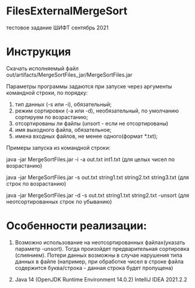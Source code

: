 # FilesExternalMergeSort
тестовое задание ШИФТ сентябрь 2021


# Инструкция
Скачать исполняемый файл
out/artifacts/MergeSortFiles_jar/MergeSortFiles.jar

Параметры программы задаются при запуске через аргументы командной строки, по порядку:
1. тип данных (-s или -i), обязательный;
2. режим сортировки (-a или -d), необязательный, по умолчанию сортируем по возрастанию;
3. отсортированы ли файлы (unsort - если не отсортированы)
3. имя выходного файла, обязательное;
4. имена входных файлов, не менее одного(формат *.txt);

Примеры запуска из командной строки:

java -jar MergeSortFiles.jar -i -a out.txt int1.txt (для целых чисел по возрастанию)

java -jar MergeSortFiles.jar -s out.txt string1.txt string2.txt string3.txt (для строк по возрастанию)

java -jar MergeSortFiles.jar -d -s out.txt string1.txt string2.txt -unsort (для неотсортированных строк по убыванию)


# Особенности реализации:
1. Возможно использование на неотсортированных файлах(указать параметр -unsort). Тогда произойдет предварительная сортировка (слиянием).
   Потери данных возможны в случае нарушения типа данных в файле (например, при обработке чисел в строке файла
   содержится буква/строка - данная строка будет пропущена)

2. Java 14 (OpenJDK Runtime Environment 14.0.2) IntelliJ IDEA 2021.2.2
